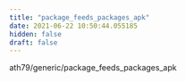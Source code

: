```yaml
---
title: "package_feeds_packages_apk"
date: 2021-06-22 10:50:44.055185
hidden: false
draft: false
---
```


ath79/generic/package_feeds_packages_apk

